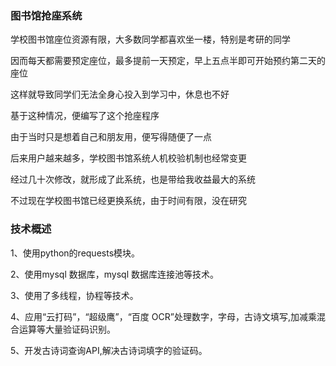 ###  图书馆抢座系统

学校图书馆座位资源有限，大多数同学都喜欢坐一楼，特别是考研的同学

因而每天都需要预定座位，最多提前一天预定，早上五点半即可开始预约第二天的座位

这样就导致同学们无法全身心投入到学习中，休息也不好

基于这种情况，便编写了这个抢座程序

由于当时只是想着自己和朋友用，便写得随便了一点

后来用户越来越多，学校图书馆系统人机校验机制也经常变更

经过几十次修改，就形成了此系统，也是带给我收益最大的系统

不过现在学校图书馆已经更换系统，由于时间有限，没在研究


### 技术概述

1、使用python的requests模块。

2、使用mysql 数据库，mysql 数据库连接池等技术。

3、使用了多线程，协程等技术。

4、应用“云打码”，“超级鹰”，“百度 OCR”处理数字，字母，古诗文填写,加减乘混合运算等大量验证码识别。

5、开发古诗词查询API,解决古诗词填字的验证码。

